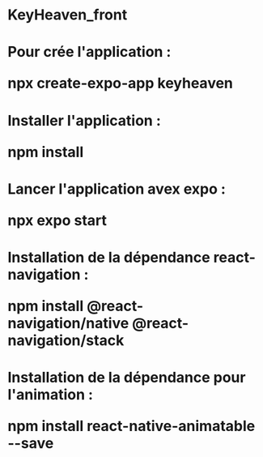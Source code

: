 # KeyHeaven_front

<h1>Pour crée l'application : <p>npx create-expo-app keyheaven</p></h1>
<h1>Installer l'application : <p>npm install</p></h1>
<h1>Lancer l'application avex expo : <p> npx expo start </p></h1>

<h1>Installation de la dépendance react-navigation : <p>npm install @react-navigation/native @react-navigation/stack</p></h1>
<h1>Installation de la dépendance pour l'animation :  <p>npm install react-native-animatable --save</p></h1>
